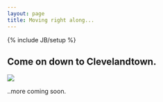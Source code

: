 ```yaml
---
layout: page
title: Moving right along...
---
```

{% include JB/setup %}

## Come on down to Clevelandtown.

<img src="http://i.imgur.com/9y2p3.jpg" />

..more coming soon.


